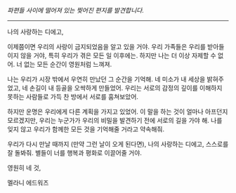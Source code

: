 _파편들 사이에 떨어져 있는 찢어진 편지를 발견합니다._

---

나의 사랑하는 디에고,

이제쯤이면 우리의 사랑이 금지되었음을 알고 있을 거야. 우리 가족들은 우리를 받아들이지 않을 거야, 특히 우리가 겪은 모든 일 이후에는. 하지만 나는 더 이상 자제할 수 없어. 너 없는 모든 순간이 영원처럼 느껴져.

나는 우리가 시장 밖에서 우연히 만났던 그 순간을 기억해. 네 미소가 내 세상을 밝혀주었고, 네 손길이 내 등골을 오싹하게 만들었어. 우리는 서로의 감정의 깊이를 이해하지 못하는 사람들로 가득 찬 방에서 서로를 훔쳐보았어.

하지만 운명은 우리에게 다른 계획을 가지고 있었어. 이 말을 하는 것이 얼마나 아프던지 모르겠지만, 우리는 누군가가 우리의 비밀을 발견하기 전에 서로의 길을 가야 해. 나를 잊지 않고 우리가 함께한 모든 것을 기억해줄 거라고 약속해줘.

우리가 다시 만날 때까지 (만약 그런 날이 오게 된다면), 나의 사랑하는 디에고, 스스로를 잘 돌봐줘. 별들이 너를 행복과 평화로 이끌어줄 거야.

영원히 네 것,

멜라니 에드워즈
